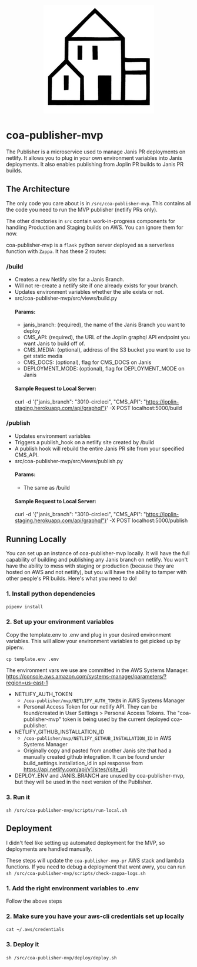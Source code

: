 <p align="center">
  <img src="/docs/images/publishing_house.jpg" width="300" >
</p>

# coa-publisher-mvp

The Publisher is a microservice used to manage Janis PR deployments on netlify. It allows you to plug in your own environment variables into Janis deployments. It also enables publishing from Joplin PR builds to Janis PR builds.

## The Architecture

The only code you care about is in `/src/coa-publisher-mvp`. This contains all the code you need to run the MVP publisher (netlify PRs only).

The other directories in `src` contain work-in-progress components for handling Production and Staging builds on AWS. You can ignore them for now.

coa-publisher-mvp is a `flask` python server deployed as a serverless function with `Zappa`. It has these 2 routes:

### /build
- Creates a new Netlify site for a Janis Branch.
- Will not re-create a netlify site if one already exists for your branch.
- Updates environment variables whether the site exists or not.
- src/coa-publisher-mvp/src/views/build.py
  #### Params:
  - janis_branch: (required), the name of the Janis Branch you want to deploy
  - CMS_API: (required), the URL of the Joplin graphql API endpoint you want Janis to build off of.
  - CMS_MEDIA: (optional), address of the S3 bucket you want to use to get static media
  - CMS_DOCS: (optional), flag for CMS_DOCS on Janis
  - DEPLOYMENT_MODE: (optional), flag for DEPLOYMENT_MODE on Janis
  #### Sample Request to Local Server:
  curl -d '{"janis_branch": "3010-circleci", "CMS_API": "https://joplin-staging.herokuapp.com/api/graphql"}' -X POST localhost:5000/build

### /publish
- Updates environment variables
- Triggers a publish_hook on a netlify site created by /build
- A publish hook will rebuild the entire Janis PR site from your specified CMS_API.
- src/coa-publisher-mvp/src/views/publish.py
  #### Params:
  - The same as /build
  #### Sample Request to Local Server:
  curl -d '{"janis_branch": "3010-circleci", "CMS_API": "https://joplin-staging.herokuapp.com/api/graphql"}' -X POST localhost:5000/publish

## Running Locally

You can set up an instance of coa-publisher-mvp locally. It will have the full capability of building and publishing any Janis branch on netlify. You won't have the ability to mess with staging or production (because they are hosted on AWS and not netlify), but you will have the ability to tamper with other people's PR builds. Here's what you need to do!

### 1. Install python dependencies
`pipenv install`

### 2. Set up your environment variables

Copy the template.env to .env and plug in your desired environment variables. This will allow your environment variables to get picked up by pipenv.

`cp template.env .env`

The environment vars we use are committed in the AWS Systems Manager. https://console.aws.amazon.com/systems-manager/parameters/?region=us-east-1

- NETLIFY_AUTH_TOKEN
  - `/coa-publisher/mvp/NETLIFY_AUTH_TOKEN` in AWS Systems Manager
  - Personal Access Token for our netlify API. They can be found/created in User Settings > Personal Access Tokens. The "coa-publisher-mvp" token is being used by the current deployed coa-publisher.
- NETLIFY_GITHUB_INSTALLATION_ID
  - `/coa-publisher/mvp/NETLIFY_GITHUB_INSTALLATION_ID` in AWS Systems Manager
  - Originally copy and pasted from another Janis site that had a manually created github integration. It can be found under build_settings.installation_id in api response from https://api.netlify.com/api/v1/sites/{site_id}
- DEPLOY_ENV and JANIS_BRANCH are unused by coa-publisher-mvp, but they will be used in the next version of the Publisher.

### 3. Run it
`sh /src/coa-publisher-mvp/scripts/run-local.sh`

## Deployment

I didn't feel like setting up automated deployment for the MVP, so deployments are handled manually.

These steps will update the `coa-publisher-mvp-pr` AWS stack and lambda functions.
If you need to debug a deployment that went awry, you can run `sh /src/coa-publisher-mvp/scripts/check-zappa-logs.sh`

### 1. Add the right environment variables to .env
Follow the above steps

### 2. Make sure you have your aws-cli credentials set up locally
`cat ~/.aws/credentials`

### 3. Deploy it
`sh /src/coa-publisher-mvp/deploy/deploy.sh`
